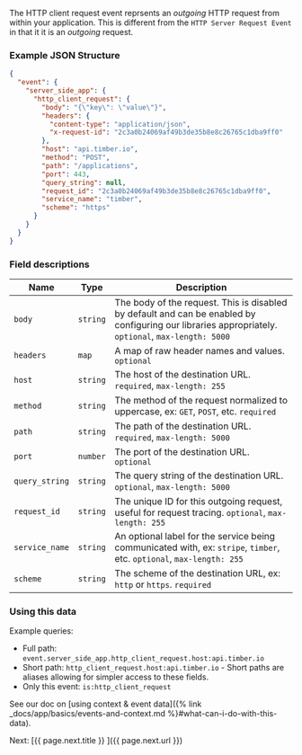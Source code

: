 The HTTP client request event reprsents an _outgoing_ HTTP request from within your application.
This is different from the `HTTP Server Request Event` in that it it is an _outgoing_ request.


### Example JSON Structure

```json
{
  "event": {
    "server_side_app": {
      "http_client_request": {
        "body": "{\"key\": \"value\"}",
        "headers": {
          "content-type": "application/json",
          "x-request-id": "2c3a0b24069af49b3de35b8e8c26765c1dba9ff0"
        },
        "host": "api.timber.io",
        "method": "POST",
        "path": "/applications",
        "port": 443,
        "query_string": null,
        "request_id": "2c3a0b24069af49b3de35b8e8c26765c1dba9ff0",
        "service_name": "timber",
        "scheme": "https"
      }
    }
  }
}
```


### Field descriptions

Name | Type | Description
-----|------|------------
`body` | `string` | The body of the request. This is disabled by default and can be enabled by configuring our libraries appropriately. `optional`, `max-length: 5000`
`headers` | `map` | A map of raw header names and values. `optional`
`host` | `string` | The host of the destination URL. `required`, `max-length: 255`
`method` | `string` | The method of the request normalized to uppercase, ex: `GET`, `POST`, etc. `required`
`path` | `string` | The path of the destination URL. `required`, `max-length: 5000`
`port` | `number` | The port of the destination URL. `optional`
`query_string` | `string` | The query string of the destination URL. `optional`, `max-length: 5000`
`request_id` | `string` | The unique ID for this outgoing request, useful for request tracing. `optional`, `max-length: 255`
`service_name` | `string` | An optional label for the service being communicated with, ex: `stripe`, `timber`, etc. `optional`, `max-length: 255`
`scheme` | `string` | The scheme of the destination URL, ex: `http` or `https`. `required`


### Using this data

Example queries:

* Full path: `event.server_side_app.http_client_request.host:api.timber.io`
* Short path: `http_client_request.host:api.timber.io` - Short paths are aliases allowing for simpler access to these fields.
* Only this event: `is:http_client_request`

See our doc on [using context & event data]({% link _docs/app/basics/events-and-context.md %}#what-can-i-do-with-this-data).


<div class="next">
  Next: [{{ page.next.title }} <i class="fa fa-arrow-circle-right" aria-hidden="true"></i>]({{ page.next.url }})
</div>